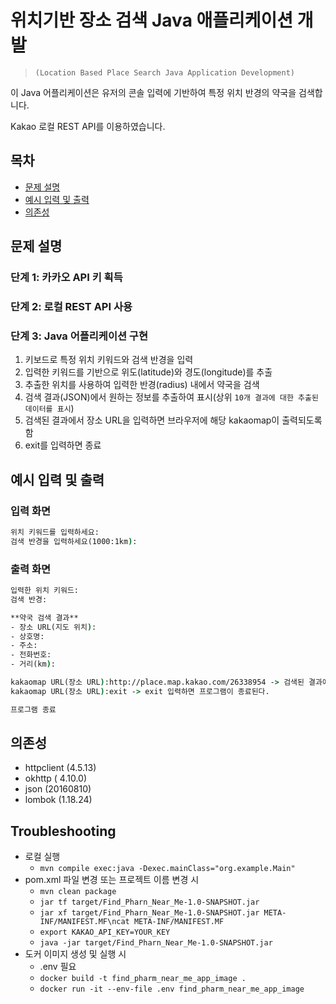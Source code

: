 # 위치기반 장소 검색 Java 애플리케이션 개발
> ```(Location Based Place Search Java Application Development)```

이 Java 어플리케이션은 유저의 콘솔 입력에 기반하여 특정 위치 반경의 약국을 검색합니다.

Kakao 로컬 REST API를 이용하였습니다.

## 목차
- [문제 설명](#문제-설명)
- [예시 입력 및 출력](#예시-입력-및-출력)
- [의존성](#의존성)

## 문제 설명

### 단계 1: 카카오 API 키 획득
### 단계 2: 로컬 REST API 사용
### 단계 3: Java 어플리케이션 구현
1. 키보드로 특정 위치 키워드와 검색 반경을 입력
2. 입력한 키워드를 기반으로 위도(latitude)와 경도(longitude)를 추출
3. 추출한 위치를 사용하여 입력한 반경(radius) 내에서 약국을 검색
4. 검색 결과(JSON)에서 원하는 정보를 추출하여 표시(상위 ```10개 결과에 대한 추출된 데이터를 표시```)
5. 검색된 결과에서 장소 URL을 입력하면 브라우저에 해당 kakaomap이 출력되도록 함
6. exit를 입력하면 종료


## 예시 입력 및 출력

### 입력 화면

```cmd
위치 키워드를 입력하세요:  
검색 반경을 입력하세요(1000:1km):  
```

### 출력 화면

```cmd
입력한 위치 키워드:  
검색 반경:  

**약국 검색 결과**
- 장소 URL(지도 위치):
- 상호명:
- 주소:
- 전화번호:
- 거리(km):

kakaomap URL(장소 URL):http://place.map.kakao.com/26338954 -> 검색된 결과에서 장소 URL을 복사하여 붙여넣기 한 후 엔터 -> 브라우져가 실행
kakaomap URL(장소 URL):exit -> exit 입력하면 프로그램이 종료된다.

프로그램 종료
```

## 의존성
- httpclient (4.5.13)
- okhttp ( 4.10.0)
- json (20160810)
- lombok (1.18.24)

## Troubleshooting
- 로컬 실행
  - `mvn compile exec:java -Dexec.mainClass="org.example.Main"`
- pom.xml 파일 변경 또는 프로젝트 이름 변경 시
  - `mvn clean package`
  - `jar tf target/Find_Pharn_Near_Me-1.0-SNAPSHOT.jar`
  - `jar xf target/Find_Pharn_Near_Me-1.0-SNAPSHOT.jar META-INF/MANIFEST.MF\ncat META-INF/MANIFEST.MF`
  - `export KAKAO_API_KEY=YOUR_KEY`
  - `java -jar target/Find_Pharn_Near_Me-1.0-SNAPSHOT.jar`
- 도커 이미지 생성 및 실행 시
  - .env 필요
  - `docker build -t find_pharm_near_me_app_image .`
  - `docker run -it --env-file .env find_pharm_near_me_app_image`